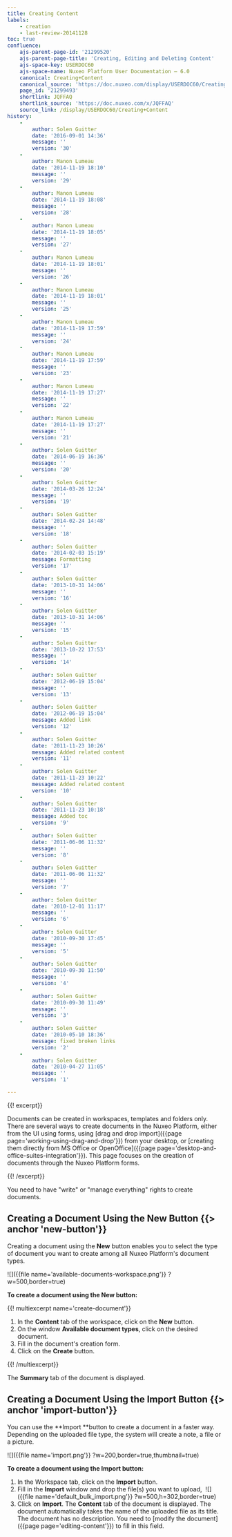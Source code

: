 ```yaml
---
title: Creating Content
labels:
    - creation
    - last-review-20141128
toc: true
confluence:
    ajs-parent-page-id: '21299520'
    ajs-parent-page-title: 'Creating, Editing and Deleting Content'
    ajs-space-key: USERDOC60
    ajs-space-name: Nuxeo Platform User Documentation — 6.0
    canonical: Creating+Content
    canonical_source: 'https://doc.nuxeo.com/display/USERDOC60/Creating+Content'
    page_id: '21299493'
    shortlink: JQFFAQ
    shortlink_source: 'https://doc.nuxeo.com/x/JQFFAQ'
    source_link: /display/USERDOC60/Creating+Content
history:
    - 
        author: Solen Guitter
        date: '2016-09-01 14:36'
        message: ''
        version: '30'
    - 
        author: Manon Lumeau
        date: '2014-11-19 18:10'
        message: ''
        version: '29'
    - 
        author: Manon Lumeau
        date: '2014-11-19 18:08'
        message: ''
        version: '28'
    - 
        author: Manon Lumeau
        date: '2014-11-19 18:05'
        message: ''
        version: '27'
    - 
        author: Manon Lumeau
        date: '2014-11-19 18:01'
        message: ''
        version: '26'
    - 
        author: Manon Lumeau
        date: '2014-11-19 18:01'
        message: ''
        version: '25'
    - 
        author: Manon Lumeau
        date: '2014-11-19 17:59'
        message: ''
        version: '24'
    - 
        author: Manon Lumeau
        date: '2014-11-19 17:59'
        message: ''
        version: '23'
    - 
        author: Manon Lumeau
        date: '2014-11-19 17:27'
        message: ''
        version: '22'
    - 
        author: Manon Lumeau
        date: '2014-11-19 17:27'
        message: ''
        version: '21'
    - 
        author: Solen Guitter
        date: '2014-06-19 16:36'
        message: ''
        version: '20'
    - 
        author: Solen Guitter
        date: '2014-03-26 12:24'
        message: ''
        version: '19'
    - 
        author: Solen Guitter
        date: '2014-02-24 14:48'
        message: ''
        version: '18'
    - 
        author: Solen Guitter
        date: '2014-02-03 15:19'
        message: Formatting
        version: '17'
    - 
        author: Solen Guitter
        date: '2013-10-31 14:06'
        message: ''
        version: '16'
    - 
        author: Solen Guitter
        date: '2013-10-31 14:06'
        message: ''
        version: '15'
    - 
        author: Solen Guitter
        date: '2013-10-22 17:53'
        message: ''
        version: '14'
    - 
        author: Solen Guitter
        date: '2012-06-19 15:04'
        message: ''
        version: '13'
    - 
        author: Solen Guitter
        date: '2012-06-19 15:04'
        message: Added link
        version: '12'
    - 
        author: Solen Guitter
        date: '2011-11-23 10:26'
        message: Added related content
        version: '11'
    - 
        author: Solen Guitter
        date: '2011-11-23 10:22'
        message: Added related content
        version: '10'
    - 
        author: Solen Guitter
        date: '2011-11-23 10:18'
        message: Added toc
        version: '9'
    - 
        author: Solen Guitter
        date: '2011-06-06 11:32'
        message: ''
        version: '8'
    - 
        author: Solen Guitter
        date: '2011-06-06 11:32'
        message: ''
        version: '7'
    - 
        author: Solen Guitter
        date: '2010-12-01 11:17'
        message: ''
        version: '6'
    - 
        author: Solen Guitter
        date: '2010-09-30 17:45'
        message: ''
        version: '5'
    - 
        author: Solen Guitter
        date: '2010-09-30 11:50'
        message: ''
        version: '4'
    - 
        author: Solen Guitter
        date: '2010-09-30 11:49'
        message: ''
        version: '3'
    - 
        author: Solen Guitter
        date: '2010-05-10 18:36'
        message: fixed broken links
        version: '2'
    - 
        author: Solen Guitter
        date: '2010-04-27 11:05'
        message: ''
        version: '1'

---
```

{{! excerpt}}

Documents can be created in workspaces, templates and folders only. There are several ways to create documents in the Nuxeo Platform, either from the UI using forms, using [drag and drop import]({{page page='working-using-drag-and-drop'}}) from your desktop, or [creating them directly from MS Office or OpenOffice]({{page page='desktop-and-office-suites-integration'}}). This page focuses on the creation of documents through the Nuxeo Platform forms.

{{! /excerpt}}

You need to have "write" or "manage everything" rights to create documents.

## Creating a Document Using the New Button&nbsp;{{> anchor 'new-button'}}

Creating a document using the **New** button enables you to select the type of document you want to create among all Nuxeo Platform's document types.

![]({{file name='available-documents-workspace.png'}} ?w=500,border=true)

**To create a document using the New button:**

{{! multiexcerpt name='create-document'}}

1.  In the **Content** tab of the workspace, click on the **New** button.
2.  On the window **Available document types**, click on the desired document.
3.  Fill in the document's creation form.
4.  Click on the **Create** button.

{{! /multiexcerpt}}

The **Summary** tab of the document is displayed.

## Creating a Document Using the Import Button&nbsp;{{> anchor 'import-button'}}

You can use the **Import&nbsp;**button&nbsp;to create a document in a faster way.
Depending on the uploaded file type, the system will create a note, a file or a picture.

![]({{file name='import.png'}} ?w=200,border=true,thumbnail=true)

**To create a document using the Import button:**

1.  In the Workspace tab, click on the **Import**&nbsp;button.
2.  Fill in the **Import**&nbsp;window and drop the file(s) you want to upload,&nbsp;
    ![]({{file name='default_bulk_import.png'}} ?w=500,h=302,border=true)
3.  Click on **Import**.
    The **Content**&nbsp;tab of the document is displayed. The document automatically takes the name of the uploaded file as its title. The document has no description. You need to [modify the document]({{page page='editing-content'}}) to fill in this field.

&nbsp;